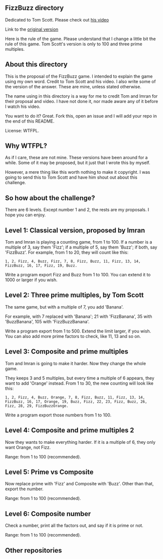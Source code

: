 ## FizzBuzz directory

Dedicated to Tom Scott. Please check out [his video](https://www.youtube.com/watch?v=QPZ0pIK_wsc)

Link to the [original version](https://imranontech.com/2007/01/24/using-fizzbuzz-to-find-developers-who-grok-coding/)

Here is the rule of the game. Please understand that I change a little bit the rule of this game. Tom Scott's version is only to 100 and three prime multiples.

## About this directory

This is the proposal of the FizzBuzz game. I intended to explain the game using my own word. Credit to Tom Scott and his video. I also write some of the version of the answer. These are mine, unless stated otherwise.

The name using in this directory is a way for me to credit Tom and Imran for their proposal and video. I have not done it, nor made aware any of it before I watch his video.

You want to do it? Great. Fork this, open an issue and I will add your repo in the end of this README.

License: WTFPL.

## Why WTFPL?
As if I care, these are not mine. These versions have been around for a while. Some of it may be proposed, but it just that I wrote this by myself.

However, a mere thing like this worth nothing to make it copyright. I was going to send this to Tom Scott and have him shout out about this challenge.

## So how about the challenge?
There are 6 levels. Except number 1 and 2, the rests are my proposals. I hope you can enjoy.

## Level 1: Classical version, proposed by Imran
Tom and Imran is playing a counting game, from 1 to 100. If a number is a multiple of 3, say them 'Fizz'; if a multiple of 5, say them 'Buzz'; if both, say 'FizzBuzz'. For example, from 1 to 20, they will count like this:

```
1, 2, Fizz, 4, Buzz, Fizz, 7, 8, Fizz, Buzz, 11, Fizz, 13, 14, FizzBuzz, 16, 17, Fizz, 19, Buzz.
```

Write a program export Fizz and Buzz from 1 to 100. You can extend it to 1000 or larger if you wish.

## Level 2: Three prime multiples, by Tom Scott

The same game, but with a multiple of 7, you add 'Banana'.

For example, with 7 replaced with 'Banana'; 21 with 'FizzBanana', 35 with 'BuzzBanana', 105 with 'FizzBuzzBanana'.

Write a program export from 1 to 500. Extend the limit larger, if you wish. You can also add more prime factors to check, like 11, 13 and so on.

## Level 3: Composite and prime multiples
Tom and Imran is going to make it harder. Now they change the whole game.

They keeps 3 and 5 multiples, but every time a multiple of 6 appears, they want to add 'Orange' instead. From 1 to 30, the new counting will look like this:

```
1, 2, Fizz, 4, Buzz, Orange, 7, 8, Fizz, Buzz, 11, Fizz, 13, 14, FizzBuzz, 16, 17, Orange, 19, Buzz, Fizz, 22, 23, Fizz, Buzz, 26, Fizz, 28, 29, FizzBuzzOrange.
```

Write a program export those numbers from 1 to 100.

## Level 4: Composite and prime multiples 2
Now they wants to make everything harder. If it is a multiple of 6, they only want Orange, not Fizz.

Range: from 1 to 100 (recommended).

## Level 5: Prime vs Composite
Now replace prime with 'Fizz' and Composite with 'Buzz'. Other than that, export the number.

Range: from 1 to 100 (recommended).

## Level 6: Composite number
Check a number, print all the factors out, and say if it is prime or not.

Range: from 1 to 100 (recommended).

## Other repositories
